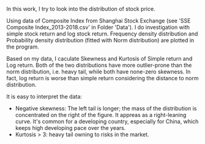 In this work, I try to look into the distribution of stock price. 

Using data of Composite Index from Shanghai Stock Exchange (see 'SSE Composite Index_2013-2018.csv' in Folder 'Data'). I do investigation with simple stock return and log stock return. Frequency density distribution and Probability density distribution (fitted with Norm distribution) are plotted in the program. 

Based on my data, I caculate Skewness and Kurtosis of Simple return and Log return. Both of the two distributions have more outlier-prone than the norm distribution, i.e. heavy tail, while both have none-zero skewness. In fact, log return is worse than simple return considering the distance to norm distribution. 

It is easy to interpret the data: 
- Negative skewness: The left tail is longer; the mass of the distribution is concentrated on the right of the figure. It appreas as a right-leaning curve. It's common for a developing country, especially for China, which keeps high developing pace over the years.
- Kurtosis > 3: heavy tail owning to risks in the market. 
